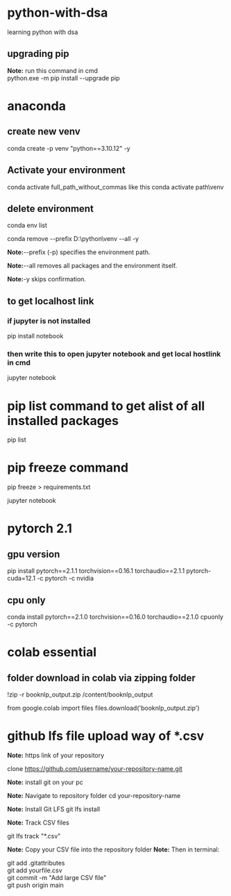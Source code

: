 # python-with-dsa
learning python with dsa
## upgrading pip
**Note:** run this command in cmd<br>
python.exe -m pip install --upgrade pip
# anaconda
## create new venv
conda create -p venv "python==3.10.12" -y

## Activate your environment
conda activate full_path_without_commas
like this
conda activate path\venv

## delete environment

conda env list

conda remove --prefix D:\python\venv --all -y

**Note:**--prefix (-p) specifies the environment path.

**Note:**--all removes all packages and the environment itself.

**Note:**-y skips confirmation.


## to get localhost link

### if jupyter is not installed
pip install notebook

### then write this to open jupyter notebook and get local hostlink in cmd
jupyter notebook

# pip list command to get alist of all installed packages
pip list

# pip freeze command
pip freeze > requirements.txt

jupyter notebook

# pytorch 2.1
## gpu version
pip install pytorch==2.1.1 torchvision==0.16.1 torchaudio==2.1.1 pytorch-cuda=12.1 -c pytorch -c nvidia

## cpu only
conda install pytorch==2.1.0 torchvision==0.16.0 torchaudio==2.1.0 cpuonly -c pytorch

# colab essential

## folder download in colab via zipping folder
!zip -r booknlp_output.zip /content/booknlp_output

from google.colab import files
files.download('booknlp_output.zip')


# github lfs file upload way of *.csv

**Note:** https link of your repository

clone https://github.com/username/your-repository-name.git

**Note:** install git on your pc

**Note:** Navigate to repository folder
cd your-repository-name

**Note:** Install Git LFS
git lfs install

**Note:** Track CSV files

git lfs track "*.csv"

**Note:** Copy your CSV file into the repository folder
**Note:** Then in terminal:

git add .gitattributes<br>
git add yourfile.csv<br>
git commit -m "Add large CSV file"<br>
git push origin main<br>
